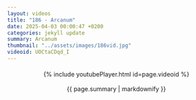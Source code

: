 ```yaml
---
layout: videos
title: "186 - Arcanum"
date: 2025-04-03 00:00:47 +0200
categories: jekyll update
summary: Arcanum
thumbnail: "../assets/images/186vid.jpg"
videoid: UOCtaCDqd_I
---
```


<div style="text-align: center; margin-top: 20px;">
  {% include youtubePlayer.html id=page.videoid %}
  <p style="margin-top: 15px; font-size: 1.2em; color: #333;">
    <p>{{ page.summary | markdownify }}</p>
  </p>
</div>
